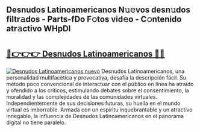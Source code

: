 ## Desnudos Latinoamericanos N𝚞𝚎vos desn𝚞dos filtr𝚊dos - Parts-fDo F𝚘tos vid𝚎o - C𝚘ntenido atr𝚊ctivo WHpDl

# <h2><a href="http://mb3kxn.tromn.icu/?c=Desnudos+Latinoamericanos">🔗👉👉👉 Desnudos Latinoamericanos 🔗🔗</a></h2>

[![Desnudos Latinoamericanos nuevo](https://i.imgur.com/pEAQMta.gif)](http://mb3kxn.tromn.icu/?c=Desnudos+Latinoamericanos)
Desnudos Latinoamericanos, una personalidad multifacética y provocativa, desafía la descripción fácil. Su método poco convencional de interactuar con el público en línea ha atraído y ofendido a los críticos, estimulando debates sobre el consentimiento, la moralidad y las complejidades de las comunidades virtuales. Independientemente de sus decisiones futuras, su huella en el mundo virtual es imborrable. Armada con un espíritu inquebrantable y un atractivo innegable, la influencia de Desnudos Latinoamericanos en el panorama digital no tiene paralelo.
